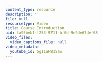 ```yaml
---
content_type: resource
description: ''
file: null
resourcetype: Video
title: Course Introduction
uid: fa95beb1-f253-9711-bf0d-9e9de67def68
video_files:
  video_captions_file: null
video_metadata:
  youtube_id: 5gI1aF81Saw
---
```

